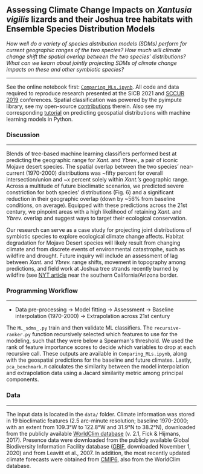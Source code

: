 ## Assessing Climate Change Impacts on *Xantusia vigilis* lizards and their Joshua tree habitats with Ensemble Species Distribution Models

*How well do a variety of species distribution models (SDMs) perform for current geographic ranges of the two species? How much will climate change shift the spatial overlap between the two species’ distributions? What can we kearn about jointly projecting SDMs of climate change impacts on these and other symbiotic species?*

---

See the online notebook first: [`Comparing_MLs.ipynb`](https://nbviewer.jupyter.org/github/daniel-furman/ensemble-climate-projections/blob/main/Comparing_MLs.ipynb). All code and data required to reproduce research presented at the SICB 2021 and [SCCUR 2019](https://drive.google.com/file/d/114wmqQgjkc5DHLQmVI19AvlTw4K_daYQ/view?usp=sharing) conferences. Spatial classification was powered by the pyimpute library, see my open-source [contributions](https://github.com/perrygeo/pyimpute/pull/21) therein. Also see my corresponding <a target="_blank" rel="noopener noreferrer" href="https://daniel-furman.github.io/py-sdms-tutorial/"> tutorial</a> on predicting geospatial distributions with machine learning models in Python.

### Discussion 
---

Blends of tree-based machine learning classifiers performed best at predicting the geographic range for *Xant.* and *Ybrev.*, a pair of iconic Mojave desert species. The spatial overlap between the two species’ near-current (1970-2000) distributions was ~fifty percent for overall intersection/union and ~x percent solely within *Xant.’s* geographic range. Across a multitude of future bioclimatic scenarios, we predicted severe constriction for both species' distributions (Fig. 6) and a significant reduction in their geographic overlap (down by ~56% from baseline conditions, on average). Equipped with these predictions across the 21st century, we pinpoint areas with a high likelihood of retaining *Xant.* and *Ybrev.* overlap and suggest ways to target their ecological conservation.

Our research can serve as a case study for projecting joint distributions of symbiotic species to explore ecological climate change affects. Habitat degradation for Mojave Desert species will likely result from changing climate and from discrete events of environmental catastrophe, such as wildfire and drought. Future inquiry will include an assessment of lag between *Xant.* and *Ybrev.* range shifts, movement in topography among predictions, and field work at Joshua tree strands recently burned by wildfire (see [NYT article](https://www.nytimes.com/interactive/2020/12/09/climate/redwood-sequoia-tree-fire.html?) near the southern California/Arizona border.



### Programming Workflow

---

* Data pre-processing -> Model fitting -> Assessment -> Baseline interpolation (1970-2000) -> Extrapolation across 21st century

The `ML_sdms_.py` train and then validate ML classifiers. The `recursive-ranker.py` function recursively selected which features to use for the modeling, such that they were below a Spearman's threshold. We used the rank of feature importance scores to decide which variables to drop at each recursive call. These outputs are available in `Comparing_MLs.ipynb`, along with the geospatial predictions for the baseline and future climates. Lastly, `pca_benchmark.R` calculates the similarity between the model interpolation and extrapolation data using a Jacard similarity metric among principal components. 


### Data

---

The input data is located in the `data/` folder. Climate information was stored in 19 bioclimatic features (2.5 arc-minute resolution; baseline 1970-2000; with an extent from 109.3°W to 122.8°W and 31.9°N to 38.2°N), downloaded from the publicly available [WorldClim database](https://www.worldclim.org) (v. 2.1, Fick & Hijmans, 2017). Presence data were downloaded from the publicly available Global Biodiversity Information Facility database ([GBIF](https://www.gbif.org), downloaded November 1, 2020) and from Leavitt et al., 2007. In addition, the most recently updated climate forecasts were obtained from [CMIP6](https://www.worldclim.org/data/cmip6/cmip6_clim2.5m.html), also from the WorldClim database. 

